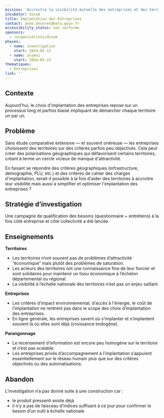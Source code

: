 ```yaml
---
mission: 'Accroitre la visibilité mutuelle des entreprises et des territoires pour des implantations optimisées. '
incubator: dinum
title: Implantation des Entreprises
contact: anne.devoret@beta.gouv.fr
accessibility_status: non conforme
sponsors:
  - /organisations/dinum
phases:
  - name: investigation
    start: 2024-02-12
  - name: alumni
    start: 2024-05-23
thematiques:
  - Entreprises
link: ''
---
```

## Contexte

Aujourd'hui, le choix d'implantation des entreprises repose sur un processus long et parfois biaisé impliquant de démarcher chaque territoire un par un. 

## Problème

Sans étude comparative extensive — et souvent onéreuse — les entreprises choisissent des territoires sur des critères parfois peu objectivés. Cela peut créer des polarisations géographiques qui défavorisent certains territoires, créant à terme un cercle vicieux de manque d'attractivité. 

En faisant se répondre des critères géographiques (infrastructure, démographie, PLU, etc.) et des critères de cahier des charges d'implantation, serait-il possible à la fois d'aider des territoires à accroitre leur visibilité mais aussi à simplifier et optimiser l'implantation des entreprises ? 

## Stratégie d’investigation

Une campagne de qualification des besoins (questionnaire + entretiens) à la fois côté entreprise et côté collectivité a été lancée. 

## Enseignements

**Territoires**
- Les territoires n’ont souvent pas de problèmes d’attractivité “économique” mais plutôt des problèmes de saturation.
- Les acteurs des territoires ont une connaissance fine de leur foncier et sont solidaires pour maintenir un tissu économique à l’échelon départemental ou régional.
- La visibilité à l’échelle nationale des territoires n’est pas un enjeu saillant.

**Entreprises**
- Les critères d’impact environnemental, d’accès à l'énergie, le coût de l’implantation ne rentrent pas dans le scope des choix d’implantation des entreprises.
- En ligne générale, les entreprises savent où s’implanter et s’implantent souvent là où elles sont déjà (croissance endogène).

**Parangonnage**
- Le recensement d’information est encore peu homogène sur le territoire et n’est pas scalable.
- Les entreprises privés d’accompagnement à l’implantation s’appuient essentiellement sur le réseau humain plus que sur des critères objectivés ou des automatisations.


## Abandon
L’investigation n’a pas donné suite à une construction car :

- le produit pressenti existe déjà
- il n’y a pas de faisceau d’indices suffisant à ce jour pour confirmer le besoin d’un outil à échelle nationale

